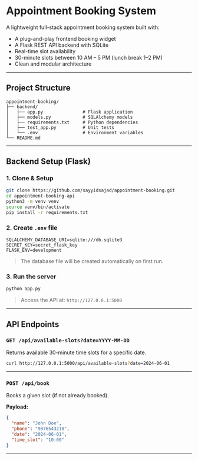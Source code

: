 
# Appointment Booking System

A lightweight full-stack appointment booking system built with:

- A plug-and-play frontend booking widget
- A Flask REST API backend with SQLite
- Real-time slot availability
- 30-minute slots between 10 AM – 5 PM (lunch break 1–2 PM)
- Clean and modular architecture

---

## Project Structure

```
appointment-booking/
├── backend/
│   ├── app.py               # Flask application
│   ├── models.py            # SQLAlchemy models
│   ├── requirements.txt     # Python dependencies
│   ├── test_app.py          # Unit tests
│   └── .env                 # Environment variables
└── README.md
```

---

## Backend Setup (Flask)

### 1. Clone & Setup

```bash
git clone https://github.com/sayyidsajad/appointment-booking.git
cd appointment-booking-api
python3 -m venv venv
source venv/bin/activate
pip install -r requirements.txt
```

### 2. Create `.env` file

```env
SQLALCHEMY_DATABASE_URI=sqlite:///db.sqlite3
SECRET_KEY=secret_flask_key
FLASK_ENV=development
```

> The database file will be created automatically on first run.

### 3. Run the server

```bash
python app.py
```

> Access the API at: `http://127.0.0.1:5000`

---

## API Endpoints

### `GET /api/available-slots?date=YYYY-MM-DD`

Returns available 30-minute time slots for a specific date.

```bash
curl http://127.0.0.1:5000/api/available-slots?date=2024-06-01
```

---

### `POST /api/book`

Books a given slot (if not already booked).

**Payload:**

```json
{
  "name": "John Doe",
  "phone": "9876543210",
  "date": "2024-06-01",
  "time_slot": "10:00"
}
```

---
